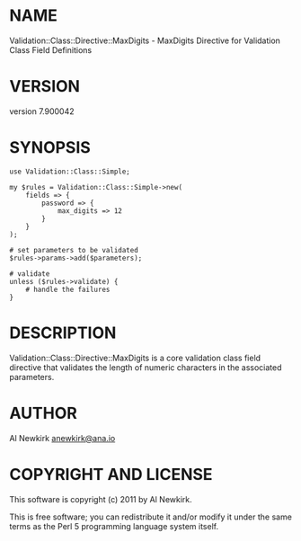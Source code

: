 # NAME

Validation::Class::Directive::MaxDigits - MaxDigits Directive for Validation Class Field Definitions

# VERSION

version 7.900042

# SYNOPSIS

    use Validation::Class::Simple;

    my $rules = Validation::Class::Simple->new(
        fields => {
            password => {
                max_digits => 12
            }
        }
    );

    # set parameters to be validated
    $rules->params->add($parameters);

    # validate
    unless ($rules->validate) {
        # handle the failures
    }

# DESCRIPTION

Validation::Class::Directive::MaxDigits is a core validation class field
directive that validates the length of numeric characters in the associated
parameters.

# AUTHOR

Al Newkirk <anewkirk@ana.io>

# COPYRIGHT AND LICENSE

This software is copyright (c) 2011 by Al Newkirk.

This is free software; you can redistribute it and/or modify it under
the same terms as the Perl 5 programming language system itself.
